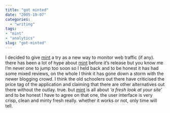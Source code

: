 ```yaml
---
title: "got minted"
date: "2005-10-07"
categories:
  - "writing"
tags:
- "mint"
- "analytics"
slug: "got-minted"
---
```


 <!-- [![have a mint][image-1]][1] -->
I decided to give [mint][2] a try as a new way to monitor web traffic (if any).
there has been a lot of hype about [mint][3] before it’s release but you know me I’m never one to jump too soon so I held back and to be honest it has had some mixed reviews, on the whole I think it has gone down a storm with the newer blogging crowd. I think the old schoolers out there have criticised the price tag of the application and claiming that there are other alternatives out there without the outlay. true. but [mint][4] is all about _‘a fresh look at your site’_ and to be honest I have to agree on that one, the user interface is very crisp, clean and minty fresh really.
whether it works or not, only time will tell.

[1]:	https://www.flickr.com/photos/funkylarma/50321697/ "mint"
[2]:	https://haveamint.com
[3]:	https://haveamint.com
[4]:	https://haveamint.com

[image-1]:	/images/50321697_816ebe0702_t.jpg
